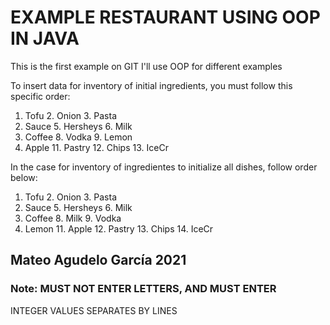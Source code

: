 # EXAMPLE RESTAURANT USING OOP IN JAVA

This is the first example on GIT 
I'll use OOP for different examples

To insert data for inventory of initial 
ingredients, you must follow this specific order:

1. Tofu 	2. Onion	3. Pasta
4. Sauce	5. Hersheys	6. Milk
7. Coffee	8. Vodka	9. Lemon
10. Apple	11. Pastry	12. Chips
		13. IceCr

In the case for inventory of ingredientes to 
initialize all dishes, follow order below:

1. Tofu 	2. Onion	3. Pasta
4. Sauce	5. Hersheys	6. Milk
7. Coffee	8. Milk		9. Vodka
10. Lemon	11. Apple	12. Pastry
	13. Chips	14. IceCr

## Mateo Agudelo García 2021

### Note: MUST NOT ENTER LETTERS, AND MUST ENTER
INTEGER VALUES SEPARATES BY LINES
